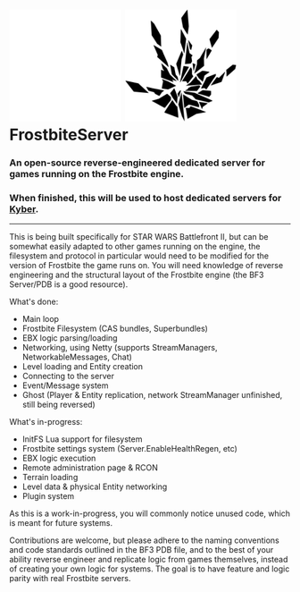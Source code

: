 # <img src="./images/Frostbite_logo_light.svg#gh-dark-mode-only" alt="Frostbite Logo" width="200px" class="gh-light-mode-only" /> <img src="./images/Frostbite_logo.svg#gh-light-mode-only" alt="Frostbite Logo" width="200px" /> FrostbiteServer
### An open-source reverse-engineered dedicated server for games running on the Frostbite engine.
### When finished, this will be used to host dedicated servers for [Kyber](https://github.com/BattleDash/Kyber).

---

This is being built specifically for STAR WARS Battlefront II, but can be somewhat easily adapted to other games running on the engine, the filesystem and protocol in particular would need to be modified for the version of Frostbite the game runs on. You will need knowledge of reverse engineering and the structural layout of the Frostbite engine (the BF3 Server/PDB is a good resource).

What's done:
* Main loop
* Frostbite Filesystem (CAS bundles, Superbundles)
* EBX logic parsing/loading
* Networking, using Netty (supports StreamManagers, NetworkableMessages, Chat)
* Level loading and Entity creation
* Connecting to the server
* Event/Message system
* Ghost (Player & Entity replication, network StreamManager unfinished, still being reversed)

What's in-progress:
* InitFS Lua support for filesystem
* Frostbite settings system (Server.EnableHealthRegen, etc)
* EBX logic execution
* Remote administration page & RCON
* Terrain loading
* Level data & physical Entity networking
* Plugin system

As this is a work-in-progress, you will commonly notice unused code, which is meant for future systems.

Contributions are welcome, but please adhere to the naming conventions and code standards outlined in the BF3 PDB file, and to the best of your ability reverse engineer and replicate logic from games themselves, instead of creating your own logic for systems. The goal is to have feature and logic parity with real Frostbite servers.